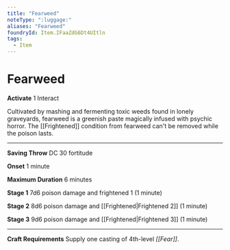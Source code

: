 ```yaml
---
title: "Fearweed"
noteType: ":luggage:"
aliases: "Fearweed"
foundryId: Item.IFaaZdG6Dt4UItln
tags:
  - Item
---
```


# Fearweed

**Activate** 1 Interact

Cultivated by mashing and fermenting toxic weeds found in lonely graveyards, fearweed is a greenish paste magically infused with psychic horror. The [[Frightened]] condition from fearweed can't be removed while the poison lasts.

* * *

**Saving Throw** DC 30 fortitude

**Onset** 1 minute

**Maximum Duration** 6 minutes

**Stage 1** 7d6 poison damage and frightened 1 (1 minute)

**Stage 2** 8d6 poison damage and [[Frightened|Frightened 2]] (1 minute)

**Stage 3** 9d6 poison damage and [[Frightened|Frightened 3]] (1 minute)

* * *

**Craft Requirements** Supply one casting of 4th-level _[[Fear]]_.
